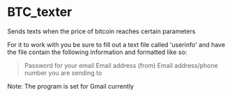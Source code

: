 # BTC_texter
Sends texts when the price of bitcoin reaches certain parameters

For it to work with you be sure to fill out a text file called 'userinfo' and have the file contain the following information and formatted like so:
>Password for your email
>Email address (from)
>Email address/phone number you are sending to

Note: The program is set for Gmail currently

